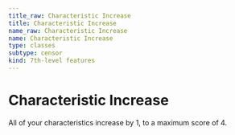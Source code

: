 ```yaml
---
title_raw: Characteristic Increase
title: Characteristic Increase
name_raw: Characteristic Increase
name: Characteristic Increase
type: classes
subtype: censor
kind: 7th-level features
---
```


# Characteristic Increase

All of your characteristics increase by 1, to a maximum score of 4.
